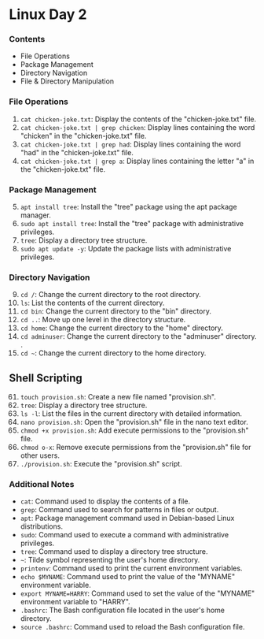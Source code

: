 # Linux Day 2

### Contents

* File Operations
* Package Management
* Directory Navigation
* File & Directory Manipulation


### File Operations

1. `cat chicken-joke.txt`: Display the contents of the "chicken-joke.txt" file.
2. `cat chicken-joke.txt | grep chicken`: Display lines containing the word "chicken" in the "chicken-joke.txt" file.
3. `cat chicken-joke.txt | grep had`: Display lines containing the word "had" in the "chicken-joke.txt" file.
4. `cat chicken-joke.txt | grep a`: Display lines containing the letter "a" in the "chicken-joke.txt" file.

### Package Management

5. `apt install tree`: Install the "tree" package using the apt package manager.
6. `sudo apt install tree`: Install the "tree" package with administrative privileges.
7. `tree`: Display a directory tree structure.
8. `sudo apt update -y`: Update the package lists with administrative privileges.

### Directory Navigation

9. `cd /`: Change the current directory to the root directory.
10. `ls`: List the contents of the current directory.
11. `cd bin`: Change the current directory to the "bin" directory.
12. `cd ..`: Move up one level in the directory structure.
13. `cd home`: Change the current directory to the "home" directory.
14. `cd adminuser`: Change the current directory to the "adminuser" directory. .
18. `cd ~`: Change the current directory to the home directory.

## Shell Scripting

61. `touch provision.sh`: Create a new file named "provision.sh".
62. `tree`: Display a directory tree structure.
63. `ls -l`: List the files in the current directory with detailed information.
64. `nano provision.sh`: Open the "provision.sh" file in the nano text editor.
67. `chmod +x provision.sh`: Add execute permissions to the "provision.sh" file.
69. `chmod o-x`: Remove execute permissions from the "provision.sh" file for other users.
70. `./provision.sh`: Execute the "provision.sh" script.


### Additional Notes

- `cat`: Command used to display the contents of a file.
- `grep`: Command used to search for patterns in files or output.
- `apt`: Package management command used in Debian-based Linux distributions.
- `sudo`: Command used to execute a command with administrative privileges.
- `tree`: Command used to display a directory tree structure.
- `~`: Tilde symbol representing the user's home directory.
- `printenv`: Command used to print the current environment variables.
- `echo $MYNAME`: Command used to print the value of the "MYNAME" environment variable.
- `export MYNAME=HARRY`: Command used to set the value of the "MYNAME" environment variable to "HARRY".
- `.bashrc`: The Bash configuration file located in the user's home directory.
- `source .bashrc`: Command used to reload the Bash configuration file.
